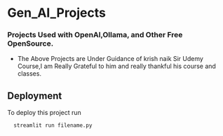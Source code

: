 # Gen_AI_Projects
### Projects Used with OpenAI,Ollama, and Other Free  OpenSource.
- The Above Projects  are Under Guidance of krish naik Sir Udemy Course,I am Really Grateful to him and really thankful his course and classes.



## Deployment

To deploy this project run

```bash
  streamlit run filename.py
```


